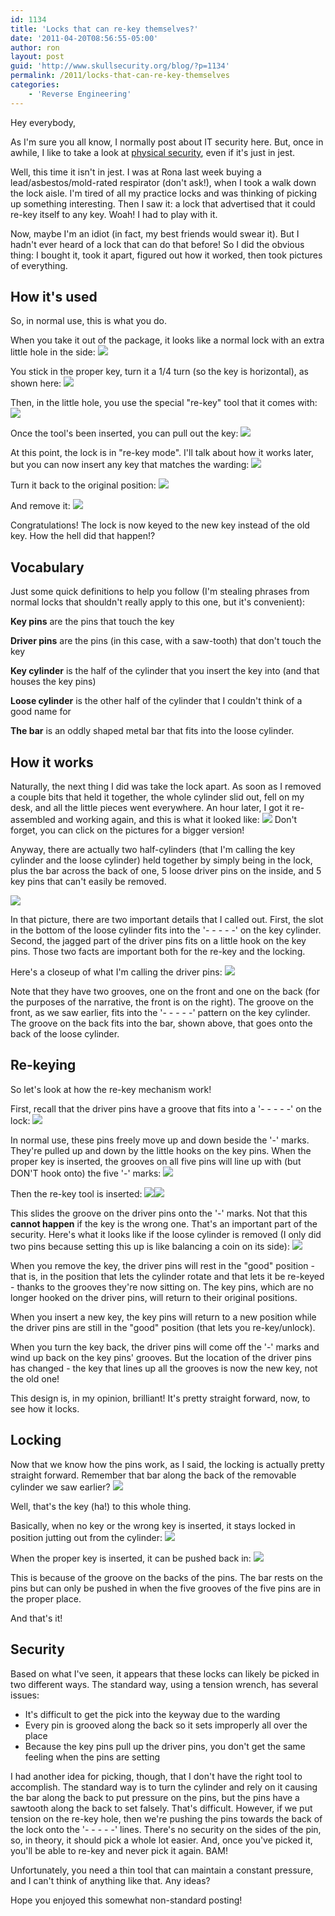 ```yaml
---
id: 1134
title: 'Locks that can re-key themselves?'
date: '2011-04-20T08:56:55-05:00'
author: ron
layout: post
guid: 'http://www.skullsecurity.org/blog/?p=1134'
permalink: /2011/locks-that-can-re-key-themselves
categories:
    - 'Reverse Engineering'
---
```


Hey everybody,

As I'm sure you all know, I normally post about IT security here. But, once in awhile, I like to take a look at <a href='http://www.skullsecurity.org/blog/2009/two-locks-one-bike'>physical security</a>, even if it's just in jest. 

Well, this time it isn't in jest. I was at Rona last week buying a lead/asbestos/mold-rated respirator (don't ask!), when I took a walk down the lock aisle. I'm tired of all my practice locks and was thinking of picking up something interesting. Then I saw it: a lock that advertised that it could re-key itself to any key. Woah! I had to play with it. 

Now, maybe I'm an idiot (in fact, my best friends would swear it). But I hadn't ever heard of a lock that can do that before! So I did the obvious thing: I bought it, took it apart, figured out how it worked, then took pictures of everything. 
<!--more-->
<h2>How it's used</h2>
So, in normal use, this is what you do. 

When you take it out of the package, it looks like a normal lock with an extra little hole in the side:
<a href='/blogdata/rekey_1.jpg'><img src='/blogdata/rekey_1_small.jpg'></a>

You stick in the proper key, turn it a 1/4 turn (so the key is horizontal), as shown here:
<a href='/blogdata/rekey_2.jpg'><img src='/blogdata/rekey_2_small.jpg'></a>

Then, in the little hole, you use the special "re-key" tool that it comes with:
<a href='/blogdata/rekey_3.jpg'><img src='/blogdata/rekey_3_small.jpg'></a>

Once the tool's been inserted, you can pull out the key:
<a href='/blogdata/rekey_4.jpg'><img src='/blogdata/rekey_4_small.jpg'></a>

At this point, the lock is in "re-key mode". I'll talk about how it works later, but you can now insert any key that matches the warding:
<a href='/blogdata/rekey_5.jpg'><img src='/blogdata/rekey_5_small.jpg'></a>

Turn it back to the original position:
<a href='/blogdata/rekey_6.jpg'><img src='/blogdata/rekey_6_small.jpg'></a>

And remove it:
<a href='/blogdata/rekey_7.jpg'><img src='/blogdata/rekey_7_small.jpg'></a>

Congratulations! The lock is now keyed to the new key instead of the old key. How the hell did that happen!?

<h2>Vocabulary</h2>
Just some quick definitions to help you follow (I'm stealing phrases from normal locks that shouldn't really apply to this one, but it's convenient):

<strong>Key pins</strong> are the pins that touch the key

<strong>Driver pins</strong> are the pins (in this case, with a saw-tooth) that don't touch the key

<strong>Key cylinder</strong> is the half of the cylinder that you insert the key into (and that houses the key pins)

<strong>Loose cylinder</strong> is the other half of the cylinder that I couldn't think of a good name for

<strong>The bar</strong> is an oddly shaped metal bar that fits into the loose cylinder. 

<h2>How it works</h2>
Naturally, the next thing I did was take the lock apart. As soon as I removed a couple bits that held it together, the whole cylinder slid out, fell on my desk, and all the little pieces went everywhere. An hour later, I got it re-assembled and working again, and this is what it looked like:
<a href='/blogdata/rekey_8.jpg'><img src='/blogdata/rekey_8_small.jpg'></a>
Don't forget, you can click on the pictures for a bigger version! 

Anyway, there are actually two half-cylinders (that I'm calling the key cylinder and the loose cylinder) held together by simply being in the lock, plus the bar across the back of one, 5 loose driver pins on the inside, and 5 key pins that can't easily be removed. 

<a href='/blogdata/rekey_9.jpg'><img src='/blogdata/rekey_9_small.jpg'></a>

In that picture, there are two important details that I called out. First, the slot in the bottom of the loose cylinder fits into the '- - - - -' on the key cylinder. Second, the jagged part of the driver pins fits on a little hook on the key pins. Those two facts are important both for the re-key and the locking. 

Here's a closeup of what I'm calling the driver pins:
<a href='/blogdata/rekey_10.jpg'><img src='/blogdata/rekey_10_small.jpg'></a>

Note that they have two grooves, one on the front and one on the back (for the purposes of the narrative, the front is on the right). The groove on the front, as we saw earlier, fits into the '- - - - -' pattern on the key cylinder. The groove on the back fits into the bar, shown above, that goes onto the back of the loose cylinder. 

<h2>Re-keying</h2>
So let's look at how the re-key mechanism work! 

First, recall that the driver pins have a groove that fits into a '- - - - -' on the lock:
<a href='/blogdata/rekey_11.jpg'><img src='/blogdata/rekey_11_small.jpg'></a>

In normal use, these pins freely move up and down beside the '-' marks. They're pulled up and down by the little hooks on the key pins. When the proper key is inserted, the grooves on all five pins will line up with (but DON'T hook onto) the five '-' marks:
<a href='/blogdata/rekey_16.jpg'><img src='/blogdata/rekey_16_small.jpg'></a>

Then the re-key tool is inserted:
<a href='/blogdata/rekey_13.jpg'><img src='/blogdata/rekey_13_small.jpg'></a><a href='/blogdata/rekey_12.jpg'><img src='/blogdata/rekey_12_small.jpg'></a>

This slides the groove on the driver pins onto the '-' marks. Not that this <strong>cannot happen</strong> if the key is the wrong one. That's an important part of the security. Here's what it looks like if the loose cylinder is removed (I only did two pins because setting this up is like balancing a coin on its side):
<a href='/blogdata/rekey_17.jpg'><img src='/blogdata/rekey_17_small.jpg'></a>

When you remove the key, the driver pins will rest in the "good" position - that is, in the position that lets the cylinder rotate and that lets it be re-keyed - thanks to the grooves they're now sitting on. The key pins, which are no longer hooked on the driver pins, will return to their original positions. 

When you insert a new key, the key pins will return to a new position while the driver pins are still in the "good" position (that lets you re-key/unlock). 

When you turn the key back, the driver pins will come off the '-' marks and wind up back on the key pins' grooves. But the location of the driver pins has changed - the key that lines up all the grooves is now the new key, not the old one! 

This design is, in my opinion, brilliant! It's pretty straight forward, now, to see how it locks. 

<h2>Locking</h2>
Now that we know how the pins work, as I said, the locking is actually pretty straight forward. Remember that bar along the back of the removable cylinder we saw earlier?
<a href='/blogdata/rekey_10.jpg'><img src='/blogdata/rekey_10_small.jpg'></a>

Well, that's the key (ha!) to this whole thing. 

Basically, when no key or the wrong key is inserted, it stays locked in position jutting out from the cylinder:
<a href='/blogdata/rekey_14.jpg'><img src='/blogdata/rekey_14_small.jpg'></a>

When the proper key is inserted, it can be pushed back in:
<a href='/blogdata/rekey_15.jpg'><img src='/blogdata/rekey_15_small.jpg'></a>

This is because of the groove on the backs of the pins. The bar rests on the pins but can only be pushed in when the five grooves of the five pins are in the proper place. 

And that's it! 

<h2>Security</h2>
Based on what I've seen, it appears that these locks can likely be picked in two different ways. The standard way, using a tension wrench, has several issues:
<ul>
<li>It's difficult to get the pick into the keyway due to the warding</li>
<li>Every pin is grooved along the back so it sets improperly all over the place</li>
<li>Because the key pins pull up the driver pins, you don't get the same feeling when the pins are setting</li>
</ul>

I had another idea for picking, though, that I don't have the right tool to accomplish. The standard way is to turn the cylinder and rely on it causing the bar along the back to put pressure on the pins, but the pins have a sawtooth along the back to set falsely. That's difficult. However, if we put tension on the re-key hole, then we're pushing the pins towards the back of the lock onto the '- - - - -' lines. There's no security on the sides of the pin, so, in theory, it should pick a whole lot easier. And, once you've picked it, you'll be able to re-key and never pick it again. BAM! 

Unfortunately, you need a thin tool that can maintain a constant pressure, and I can't think of anything like that. Any ideas?

Hope you enjoyed this somewhat non-standard posting! 
